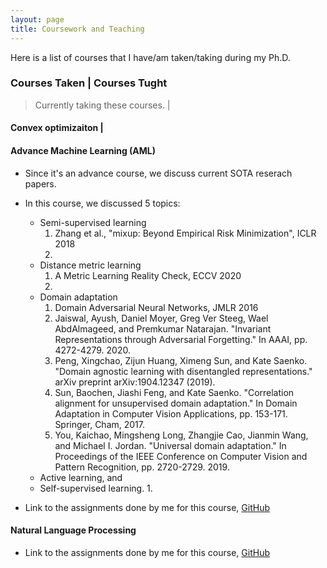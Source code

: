 ```yaml
---
layout: page
title: Coursework and Teaching
---
```


Here is a list of courses that I have/am taken/taking during my Ph.D. 


###  Courses Taken |  Courses Tught

> Currently taking these courses. |
#### Convex optimizaiton          |



#### Advance Machine Learning (AML)
+ Since it's an advance course, we discuss current SOTA reserach papers. 
+ In this course, we discussed 5 topics: 
  + Semi-supervised learning
    1. Zhang et al., "mixup: Beyond Empirical Risk Minimization", ICLR 2018
    2. 
  + Distance metric learning
    1. A Metric Learning Reality Check, ECCV 2020
    2. 
  + Domain adaptation
    1. Domain Adversarial Neural Networks, JMLR 2016
    2. Jaiswal, Ayush, Daniel Moyer, Greg Ver Steeg, Wael AbdAlmageed, and Premkumar Natarajan. "Invariant Representations through Adversarial Forgetting." In AAAI, pp. 4272-4279. 2020.
    3. Peng, Xingchao, Zijun Huang, Ximeng Sun, and Kate Saenko. "Domain agnostic learning with disentangled representations." arXiv preprint arXiv:1904.12347 (2019). 
    4. Sun, Baochen, Jiashi Feng, and Kate Saenko. "Correlation alignment for unsupervised domain adaptation." In Domain Adaptation in Computer Vision Applications, pp. 153-171. Springer, Cham, 2017.
    5. You, Kaichao, Mingsheng Long, Zhangjie Cao, Jianmin Wang, and Michael I. Jordan. "Universal domain adaptation." In Proceedings of the IEEE Conference on Computer Vision and Pattern Recognition, pp. 2720-2729. 2019. 
  + Active learning, and 
  + Self-supervised learning. 
    1.  


+ Link to the assignments done by me for this course, [GitHub](https://github.com/raotnameh/AML_Course)    

#### Natural Language Processing
+ Link to the assignments done by me for this course, [GitHub](https://github.com/raotnameh/NLP_LECTURE)

<!-- 
## Teaching Assistantship at IIIT Delhi -->

<!---## Courses Taken in Personal Time
#### (Ongoing) [Probablistic Machine Learning, Tübingen Machine Learning](https://www.youtube.com/playlist?list=PL05umP7R6ij1tHaOFY96m5uX3J21a6yNd)

#### [Mathematics of Machine Learning Summer School](http://mathofml.cs.washington.edu/) (Ongoing) -->